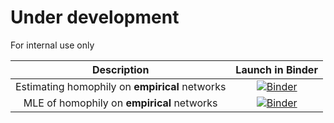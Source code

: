 # Under development
For internal use only

| Description | Launch in Binder |
| :---: | :---: |
| Estimating homophily on **empirical** networks | [![Binder](https://notebooks.gesis.org/binder/badge_logo.svg)](https://notebooks.gesis.org/binder/v2/gh/gesiscss/Discrimination-in-Relational-Classification/dev?filepath=tmp%2FCalculating%20homophily%20in%20empirical%20networks%20(BA-Homophilic%20networks).ipynb) |
| MLE of homophily on **empirical** networks | [![Binder](https://notebooks.gesis.org/binder/badge_logo.svg)](https://notebooks.gesis.org/binder/v2/gh/gesiscss/Discrimination-in-Relational-Classification/dev?filepath=tmp%2FHomophily.ipynb) |
